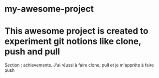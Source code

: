 # my-awesome-project
# This awesome project is created to experiment git notions like clone, push and pull
Section : achievements.
J'ai réussi à faire clone, pull et je m'apprête à faire push
